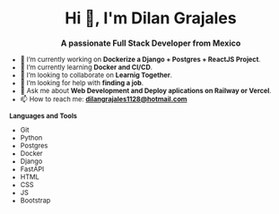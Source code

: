 <h1 align="center">
Hi  👋, I'm Dilan Grajales
</h1>

<p align="center">
<strong>A passionate Full Stack Developer from Mexico</strong> <small>
</p>

- 🔭 I’m currently working on **Dockerize a Django + Postgres + ReactJS Project**.
- 🌱 I’m currently learning **Docker and CI/CD**.
- 👯 I’m looking to collaborate on **Learnig Together**.
- 🤔 I’m looking for help with **finding a job**.
- 💬 Ask me about **Web Development and Deploy aplications on Railway or Vercel**.
- 📫 How to reach me: **<a href="mailto:dilangrajales1128@hotmail.com">dilangrajales1128@hotmail.com</a>**
<!-- - 😄 Pronouns: ...
- ⚡ Fun fact: ...
-->

**Languages and Tools**
- Git
- Python
- Postgres
- Docker
- Django
- FastAPI
- HTML
- CSS
- JS
- Bootstrap
